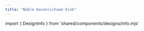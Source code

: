 ```yaml
---
title: "Noble bovenlichaam blok"
---
```


import { DesignInfo } from 'shared/components/designs/info.mjs'

<DesignInfo design='noble' docs />

